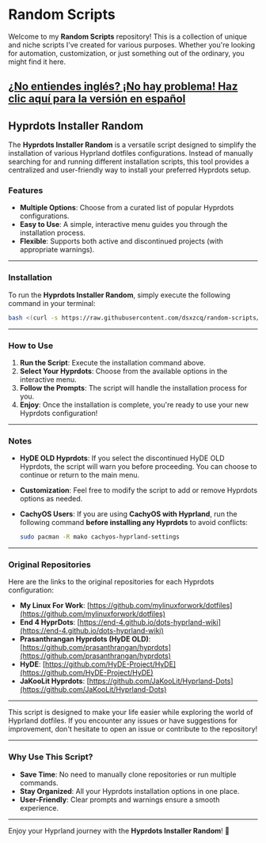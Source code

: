 # Random Scripts

Welcome to my **Random Scripts** repository! This is a collection of unique and niche scripts I've created for various purposes. Whether you're looking for automation, customization, or just something out of the ordinary, you might find it here.

[¿No entiendes inglés? ¡No hay problema! Haz clic aquí para la versión en español](https://github.com/dsxzcq/random-scripts/blob/main/README.ES.MD)
---

## Hyprdots Installer Random

The **Hyprdots Installer Random** is a versatile script designed to simplify the installation of various Hyprland dotfiles configurations. Instead of manually searching for and running different installation scripts, this tool provides a centralized and user-friendly way to install your preferred Hyprdots setup.

### Features
- **Multiple Options**: Choose from a curated list of popular Hyprdots configurations.
- **Easy to Use**: A simple, interactive menu guides you through the installation process.
- **Flexible**: Supports both active and discontinued projects (with appropriate warnings).

---

### Installation

To run the **Hyprdots Installer Random**, simply execute the following command in your terminal:

```bash
bash <(curl -s https://raw.githubusercontent.com/dsxzcq/random-scripts/refs/heads/main/random-hyprdots-installer/installer.sh)
```

---

### How to Use

1. **Run the Script**: Execute the installation command above.
2. **Select Your Hyprdots**: Choose from the available options in the interactive menu.
3. **Follow the Prompts**: The script will handle the installation process for you.
4. **Enjoy**: Once the installation is complete, you're ready to use your new Hyprdots configuration!

---

### Notes
- **HyDE OLD Hyprdots**: If you select the discontinued HyDE OLD Hyprdots, the script will warn you before proceeding. You can choose to continue or return to the main menu.
- **Customization**: Feel free to modify the script to add or remove Hyprdots options as needed.
- **CachyOS Users**: If you are using **CachyOS with Hyprland**, run the following command **before installing any Hyprdots** to avoid conflicts:

  ```bash
  sudo pacman -R mako cachyos-hyprland-settings
  ```

---

### Original Repositories
Here are the links to the original repositories for each Hyprdots configuration:

- **My Linux For Work**: [https://github.com/mylinuxforwork/dotfiles](https://github.com/mylinuxforwork/dotfiles)
- **End 4 HyprDots**: [https://end-4.github.io/dots-hyprland-wiki](https://end-4.github.io/dots-hyprland-wiki)
- **Prasanthrangan Hyprdots (HyDE OLD)**: [https://github.com/prasanthrangan/hyprdots](https://github.com/prasanthrangan/hyprdots)
- **HyDE**: [https://github.com/HyDE-Project/HyDE](https://github.com/HyDE-Project/HyDE)
- **JaKooLit Hyprdots**: [https://github.com/JaKooLit/Hyprland-Dots](https://github.com/JaKooLit/Hyprland-Dots)

---

This script is designed to make your life easier while exploring the world of Hyprland dotfiles. If you encounter any issues or have suggestions for improvement, don't hesitate to open an issue or contribute to the repository!

---

### Why Use This Script?
- **Save Time**: No need to manually clone repositories or run multiple commands.
- **Stay Organized**: All your Hyprdots installation options in one place.
- **User-Friendly**: Clear prompts and warnings ensure a smooth experience.

---

Enjoy your Hyprland journey with the **Hyprdots Installer Random**! 🚀
